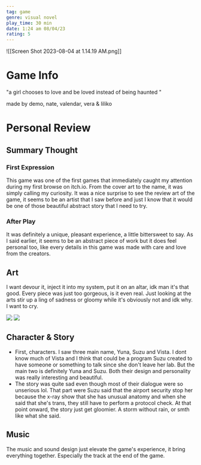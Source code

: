 ```yaml
---
tag: game
genre: visual novel
play_time: 30 min
date: 1:24 am 08/04/23
rating: 5
---
```


![[Screen Shot 2023-08-04 at 1.14.19 AM.png]]
# Game Info
"a girl chooses to love and be loved instead of being haunted  "

made by demo, nate, valendar, vera & liliko



# Personal Review

## Summary Thought

### First Expression 
This game was one of the first games that immediately caught my attention during my first browse on itch.io. From the cover art to the name, it was simply calling my curiosity. It was a nice surprise to see the review art of the game, it seems to be an artist that I saw before and just I know that it would be one of those beautiful abstract story that I need to try.

### After Play
It was definitely a unique, pleasant experience, a little bittersweet to say. As I said earlier, it seems to be an abstract piece of work but it does feel personal too, like every details in this game was made with care and love from the creators.

## Art
I want devour it, inject it into my system, put it on an altar, idk man it's that good. Every piece was just too gorgeous, is it even real. Just looking at the arts stir up a ling of sadness or gloomy while it's obviously not and idk why. I want to cry.

![](https://img.itch.zone/aW1hZ2UvMjE3NDk1MC8xMjg0NDY4Ni5wbmc=/original/RdsajF.png)
![](https://img.itch.zone/aW1hZ2UvMjE3NDk1MC8xMjg0NDczMS5wbmc=/original/F59mAE.png)

## Character & Story
- First, characters. I saw three main name, Yuna, Suzu and Vista. I dont know much of Vista and I think that could be a program Suzu created to have someone or something to talk since she don't leave her lab. But the main two is definitely Yuna and Suzu. Both their design and personality was really interesting and beautiful. 
- The story was quite sad even though most of their dialogue were so unserious lol. That part were Suzu said that the airport security stop her because the x-ray show that she has unusual anatomy and when she said that she's trans, they still have to perform a protocol check. At that point onward, the story just get gloomier. A storm without rain, or smth like what she said.  

## Music
The music and sound design just elevate the game's experience, it bring everything together. Especially the track at the end of the game.